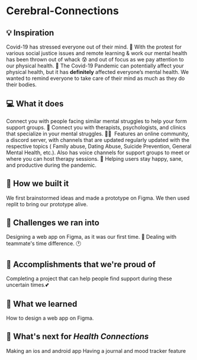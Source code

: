 # Cerebral-Connections
## 💡 Inspiration

Covid-19 has stressed everyone out of their mind. 🧠  With the protest for various social justice issues and remote learning & work our mental health has been thrown out of whack 😰 and out of focus as we pay attention to our physical health. 💪  The Covid-19 Pandemic can potentially affect your physical health, but it has **definitely** affected everyone’s mental health. We wanted to remind everyone to take care of their mind as much as they do their bodies. 


## 💻 What it does

Connect you with people facing similar mental struggles to help your form support groups. 🤗
Connect you with therapists, psychologists, and clinics that specialize in your mental struggles. 👩‍⚕️ ️
Features an online community, a discord server, with channels that are updated regularly updated with the respective topics ( Family abuse, Dating Abuse, Suicide Prevention, General Mental Health, etc.). Also has voice channels for support groups to meet or where you can host therapy sessions. 💬 Helping users stay happy, sane, and productive during the pandemic.

## 🔨 How we built it

We first brainstormed ideas and made a prototype on Figma. 
We then used replit to bring our prototype alive.


## 🧠 Challenges we ran into

Designing a web app on Figma, as it was our first time. 🎨
Dealing with teammate's time difference. 🕐


## 🏅 Accomplishments that we're proud of

Completing a project that can help people find support during these uncertain times.💕


## 📖 What we learned

How to design a web app on Figma.


## 🚀 What's next for _Health Connections_

Making an ios and android app
Having a journal and mood tracker feature
